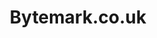 ---
title: Bytemark.co.uk
slug: bytemark-website
class: black
frame_class: is-black
feature: true
short: Hello
link: https://www.bytemark.co.uk/
screenshot: /projects/bytemark-website-hero.png
order: 2
start: 2014
end: 2017
tags:
  - UX Design
  - Web Design
  - Frontend Development
description:
  - A responsive website showcasing Bytemark products, services and company. I’ve worked on several iterations since 2014, also helping to build a Styleguide and a custom static site builder behind the scenes.
  - More recently my focus has been supporting the Marketing team, implementing comprehensive analytics and conversion rate optimisation tactics to drive sign ups for the company’s flagship Cloud product. 
---